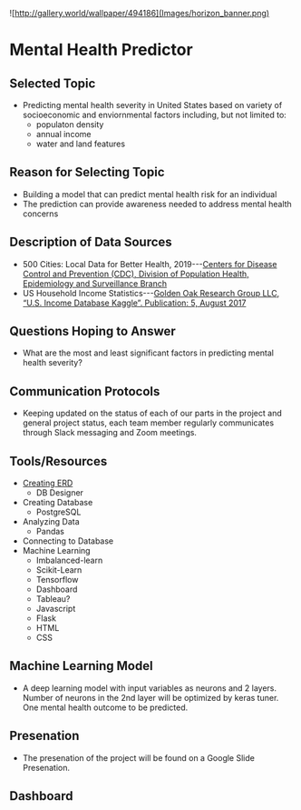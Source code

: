 ![http://gallery.world/wallpaper/494186](Images/horizon_banner.png)
# Mental Health Predictor

## Selected Topic
- Predicting mental health severity in United States based on variety of socioeconomic and enviornmental factors including, but not limited to:
  - populaton density
  - annual income
  - water and land features
## Reason for Selecting Topic
- Building a model that can predict mental health risk for an individual
- The prediction can provide awareness needed to address mental health concerns
## Description of Data Sources
- 500 Cities: Local Data for Better Health, 2019---[Centers for Disease Control and Prevention (CDC), Division of Population Health, Epidemiology and Surveillance Branch](https://chronicdata.cdc.gov/500-Cities-Places/500-Cities-Local-Data-for-Better-Health-2019-relea/6vp6-wxuq) 
- US Household Income Statistics---[Golden Oak Research Group LLC, “U.S. Income Database Kaggle”. Publication: 5, August 2017](https://www.kaggle.com/goldenoakresearch/us-household-income-stats-geo-locations/version/1)
## Questions Hoping to Answer
- What are the most and least significant factors in predicting mental health severity?
## Communication Protocols
- Keeping updated on the status of each of our parts in the project and general project status, each team member regularly communicates through Slack messaging and Zoom meetings.
## Tools/Resources
- [Creating ERD](https://github.com/nhafer88/Mental_Health_Predictor/commit/f8f2a720df6feedc02fa7ba1b01adb5577768b24#diff-ce92e4abab2a17aedfa39efbe31618be81054e0df18811d555e9f7260ce1c501)
  - DB Designer
- Creating Database
   - PostgreSQL
- Analyzing Data
  - Pandas
- Connecting to Database
- Machine Learning
  - Imbalanced-learn
  - Scikit-Learn
  - Tensorflow
  - Dashboard
  - Tableau?
  - Javascript
  - Flask
  - HTML
  - CSS
## Machine Learning Model
- A deep learning model with input variables as neurons and 2 layers. Number of neurons in the 2nd layer will be optimized by keras tuner. One mental health outcome to be predicted.

## Presenation
- The presenation of the project will be found on a Google Slide Presenation.
## Dashboard
